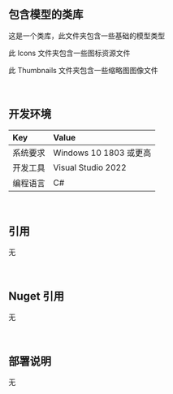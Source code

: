 ## 包含模型的类库
 
这是一个类库，此文件夹包含一些基础的模型类型

此 Icons 文件夹包含一些图标资源文件

此 Thumbnails 文件夹包含一些缩略图图像文件


<br/>

## 开发环境

|Key|Value|
|:-|:-|
|系统要求| Windows 10 1803 或更高|
|开发工具|Visual Studio 2022|
|编程语言|C#|


<br/>

## 引用

无


<br/>

## Nuget 引用

无


<br/>

## 部署说明

无